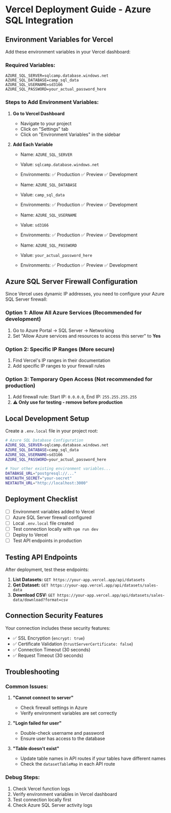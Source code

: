 # Vercel Deployment Guide - Azure SQL Integration

## Environment Variables for Vercel

Add these environment variables in your Vercel dashboard:

### Required Variables:
```
AZURE_SQL_SERVER=sqlcamp.database.windows.net
AZURE_SQL_DATABASE=camp_sql_data
AZURE_SQL_USERNAME=sd3166
AZURE_SQL_PASSWORD=your_actual_password_here
```

### Steps to Add Environment Variables:

1. **Go to Vercel Dashboard**
   - Navigate to your project
   - Click on "Settings" tab
   - Click on "Environment Variables" in the sidebar

2. **Add Each Variable**
   - Name: `AZURE_SQL_SERVER`
   - Value: `sqlcamp.database.windows.net`
   - Environments: ✅ Production ✅ Preview ✅ Development

   - Name: `AZURE_SQL_DATABASE`
   - Value: `camp_sql_data`
   - Environments: ✅ Production ✅ Preview ✅ Development

   - Name: `AZURE_SQL_USERNAME`
   - Value: `sd3166`
   - Environments: ✅ Production ✅ Preview ✅ Development

   - Name: `AZURE_SQL_PASSWORD`
   - Value: `your_actual_password_here`
   - Environments: ✅ Production ✅ Preview ✅ Development

## Azure SQL Server Firewall Configuration

Since Vercel uses dynamic IP addresses, you need to configure your Azure SQL Server firewall:

### Option 1: Allow All Azure Services (Recommended for development)
1. Go to Azure Portal → SQL Server → Networking
2. Set "Allow Azure services and resources to access this server" to **Yes**

### Option 2: Specific IP Ranges (More secure)
1. Find Vercel's IP ranges in their documentation
2. Add specific IP ranges to your firewall rules

### Option 3: Temporary Open Access (Not recommended for production)
1. Add firewall rule: Start IP: `0.0.0.0`, End IP: `255.255.255.255`
2. **⚠️ Only use for testing - remove before production**

## Local Development Setup

Create a `.env.local` file in your project root:

```bash
# Azure SQL Database Configuration
AZURE_SQL_SERVER=sqlcamp.database.windows.net
AZURE_SQL_DATABASE=camp_sql_data
AZURE_SQL_USERNAME=sd3166
AZURE_SQL_PASSWORD=your_actual_password_here

# Your other existing environment variables...
DATABASE_URL="postgresql://..."
NEXTAUTH_SECRET="your-secret"
NEXTAUTH_URL="http://localhost:3000"
```

## Deployment Checklist

- [ ] Environment variables added to Vercel
- [ ] Azure SQL Server firewall configured
- [ ] Local `.env.local` file created
- [ ] Test connection locally with `npm run dev`
- [ ] Deploy to Vercel
- [ ] Test API endpoints in production

## Testing API Endpoints

After deployment, test these endpoints:

1. **List Datasets:** `GET https://your-app.vercel.app/api/datasets`
2. **Get Dataset:** `GET https://your-app.vercel.app/api/datasets/sales-data`
3. **Download CSV:** `GET https://your-app.vercel.app/api/datasets/sales-data/download?format=csv`

## Connection Security Features

Your connection includes these security features:
- ✅ SSL Encryption (`encrypt: true`)
- ✅ Certificate Validation (`trustServerCertificate: false`)
- ✅ Connection Timeout (30 seconds)
- ✅ Request Timeout (30 seconds)

## Troubleshooting

### Common Issues:

1. **"Cannot connect to server"**
   - Check firewall settings in Azure
   - Verify environment variables are set correctly

2. **"Login failed for user"**
   - Double-check username and password
   - Ensure user has access to the database

3. **"Table doesn't exist"**
   - Update table names in API routes if your tables have different names
   - Check the `datasetTableMap` in each API route

### Debug Steps:
1. Check Vercel function logs
2. Verify environment variables in Vercel dashboard
3. Test connection locally first
4. Check Azure SQL Server activity logs 